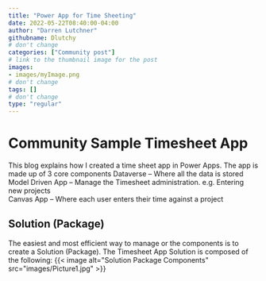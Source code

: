 ```yaml
---
title: "Power App for Time Sheeting"
date: 2022-05-22T08:40:00-04:00
author: "Darren Lutchner"
githubname: Dlutchy
# don't change
categories: ["Community post"]
# link to the thumbnail image for the post
images:
- images/myImage.png
# don't change
tags: []
# don't change
type: "regular"
---
```

# Community Sample Timesheet App
This blog explains how I created a time sheet app in Power Apps. The app is made up of 3 core components
Dataverse – Where all the data is stored
Model Driven App – Manage the Timesheet administration. e.g. Entering new projects  
Canvas App – Where each user enters their time against a project

## Solution (Package)
The easiest and most efficient way to manage or the components is to create a Solution (Package). The Timesheet App Solution is composed of the following:
{{< image alt="Solution Package Components" src="images/Picture1.jpg" >}}
